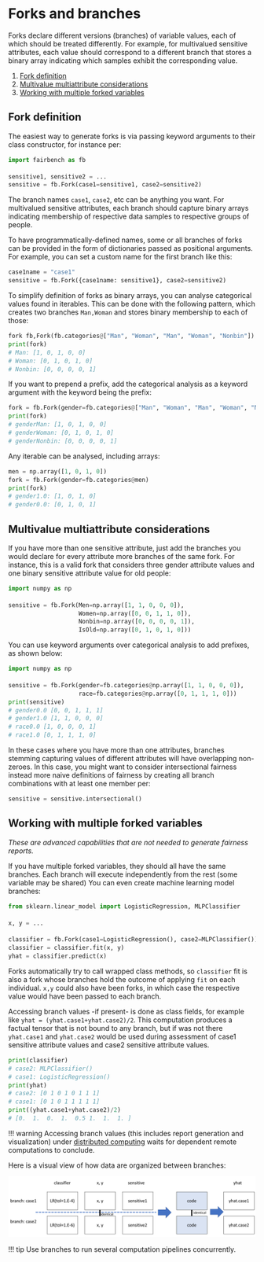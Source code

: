 # Forks and branches

Forks declare different versions (branches) of variable
values, each of which should be treated differently.
For example, for multivalued sensitive attributes,
each value should correspond to a different branch that stores a binary
array indicating which samples exhibit the corresponding value.

1. [Fork definition](#fork-definition)
2. [Multivalue multiattribute considerations](#multivalue-multiattribute-considerations)
3. [Working with multiple forked variables](#working-with-multiple-forked-variables)

## Fork definition

The easiest way to generate forks is via passing keyword
arguments to their class constructor, for instance per:

```python
import fairbench as fb

sensitive1, sensitive2 = ...
sensitive = fb.Fork(case1=sensitive1, case2=sensitive2)
```

The branch names `case1`, `case2`, etc can be anything you 
want. For multivalued sensitive attributes, each branch
should capture binary arrays
indicating membership of respective data samples to respective
groups of people.

To have programmatically-defined names,
some or all branches of forks can be provided in 
the form of dictionaries passed as positional arguments.
For example, you can set a custom name for the first branch like
this:
```python
case1name = "case1"
sensitive = fb.Fork({case1name: sensitive1}, case2=sensitive2)
```

To simplify definition of forks as binary arrays, 
you can analyse categorical values found in iterables.
This can be done with the following pattern, which
creates two branches `Man,Woman` and stores binary
membership to each of those:

```python
fork fb,Fork(fb.categories@["Man", "Woman", "Man", "Woman", "Nonbin"])
print(fork)
# Man: [1, 0, 1, 0, 0]
# Woman: [0, 1, 0, 1, 0]
# Nonbin: [0, 0, 0, 0, 1]
```

If you want to prepend a prefix, add the categorical
analysis as a keyword argument with the keyword being
the prefix:

```python
fork = fb.Fork(gender=fb.categories@["Man", "Woman", "Man", "Woman", "Nonbin"])
print(fork)
# genderMan: [1, 0, 1, 0, 0]
# genderWoman: [0, 1, 0, 1, 0]
# genderNonbin: [0, 0, 0, 0, 1]
```

Any iterable can be analysed, including arrays:

```python
men = np.array([1, 0, 1, 0])
fork = fb.Fork(gender=fb.categories@men)
print(fork)
# gender1.0: [1, 0, 1, 0]
# gender0.0: [0, 1, 0, 1]
```


## Multivalue multiattribute considerations
If you have more than one sensitive
attribute, just add the branches you would declare for
every attribute more branches of the same fork.
For instance, this is a valid fork that considers three
gender attribute values and one binary sensitive attribute 
value for old people:

```python
import numpy as np

sensitive = fb.Fork(Men=np.array([1, 1, 0, 0, 0]), 
                    Women=np.array([0, 0, 1, 1, 0]), 
                    Nonbin=np.array([0, 0, 0, 0, 1]), 
                    IsOld=np.array([0, 1, 0, 1, 0]))
```

You can use keyword arguments over categorical analysis
to add prefixes, as shown below:

```python
import numpy as np

sensitive = fb.Fork(gender=fb.categories@np.array([1, 1, 0, 0, 0]), 
                    race=fb.categories@np.array([0, 1, 1, 1, 0]))
print(sensitive)
# gender0.0 [0, 0, 1, 1, 1]
# gender1.0 [1, 1, 0, 0, 0]
# race0.0 [1, 0, 0, 0, 1]
# race1.0 [0, 1, 1, 1, 0]
```

In these cases where you have more than one attributes,
branches stemming capturing values of different attributes
will have overlapping non-zeroes.
In this case, you might want to consider intersectional fairness
instead more naive definitions of fairness
by creating all branch combinations with at least
one member per:

```python 
sensitive = sensitive.intersectional()
```


## Working with multiple forked variables
*These are advanced capabilities that are not needed to generate fairness reports.*

If you have multiple forked variables,
they should all have the same branches.
Each branch will execute independently 
from the rest (some variable may be shared)
You can even create machine learning model branches:

```python
from sklearn.linear_model import LogisticRegression, MLPClassifier

x, y = ...

classifier = fb.Fork(case1=LogisticRegression(), case2=MLPClassifier())
classifier = classifier.fit(x, y)
yhat = classifier.predict(x)
```

Forks automatically try to call wrapped class methods,
so `classifier` fit is also a fork whose branches
hold the outcome of applying `fit` on each individual.
`x,y` could also have been forks, in which case the respective
value would have been passed to each branch.

Accessing branch values -if present- is done as class fields,
for example like `yhat = (yhat.case1+yhat.case2)/2`. This 
computation produces a factual tensor that is not
bound to any branch, but if was not there `yhat.case1`
and `yhat.case2` would be used during assessment of
case1 sensitive attribute values and case2 sensitive
attribute values. 

```python
print(classifier)
# case2: MLPClassifier()
# case1: LogisticRegression()
print(yhat)
# case2: [0 1 0 1 0 1 1 1]
# case1: [0 1 0 1 1 1 1 1]
print((yhat.case1+yhat.case2)/2)
# [0.  1.  0.  1.  0.5 1.  1.  1. ]
```

!!! warning
    Accessing branch values (this includes report generation 
    and visualization) under
    [distributed computing](distributed.md)
    waits for dependent remote computations to conclude.

Here is a visual view of how data 
are organized between branches:

![branches](branches.png)

!!! tip
    Use branches to run several computation pipelines concurrently.